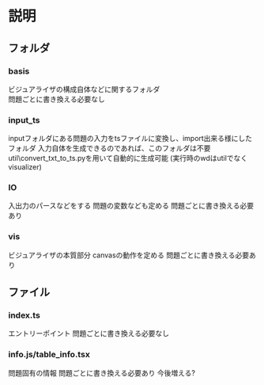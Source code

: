 # 説明

## フォルダ

### basis

ビジュアライザの構成自体などに関するフォルダ  
問題ごとに書き換える必要なし

### input_ts

inputフォルダにある問題の入力をtsファイルに変換し、import出来る様にしたフォルダ
入力自体を生成できるのであれば、このフォルダは不要  
util\convert_txt_to_ts.pyを用いて自動的に生成可能
(実行時のwdはutilでなくvisualizer)

### IO

入出力のパースなどをする 問題の変数なども定める
問題ごとに書き換える必要あり

### vis

ビジュアライザの本質部分 canvasの動作を定める
問題ごとに書き換える必要あり

## ファイル

### index.ts

エントリーポイント
問題ごとに書き換える必要なし

### info.js/table_info.tsx

問題固有の情報
問題ごとに書き換える必要あり
今後増える?